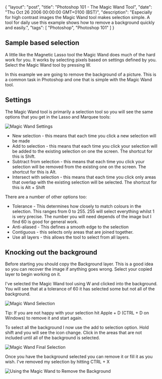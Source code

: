 {
  "layout": "post",
  "title": "Photoshop 101 - The Magic Wand Tool",
  "date": "Thu Oct 26 2006 00:00:00 GMT+0100 (BST)",
  "description": "Especially for high contrast images the Magic Wand tool makes selection simple. A tool for daily use this example shows how to remove a background quickly and easily.",
  "tags": [
    "Photoshop",
    "Photoshop 101"
  ]
}
## Sample based selection

A little like the Magnetic Lasso tool the Magic Wand does much of the hard work for you. It works by selecting pixels based on settings defined by you. Select the Magic Wand tool by pressing W.

In this example we are going to remove the background of a picture. This is a common task in Photoshop and one that is simple with the Magic Wand tool.

## Settings

The Magic Wand tool is primarily a selection tool so you will see the same options that you get in the Lasso and Marquee tools:

![Magic Wand Settings][1] 

*   New selection - this means that each time you click a new selection will be made
*   Add to selection - this means that each time you click your selection will be added to the existing selection on one the screen. The shortcut for this is Shift.
*   Subtract from selection - this means that each time you click your selection will be removed from the existing one on the screen. The shortcut for this is Alt.
*   Intersect with selection - this means that each time you click only areas that overlap with the existing selection will be selected. The shortcut for this is Alt + Shift

There are a number of other options too:

*   Tolerance - This determines how closely to match colours in the selection. This ranges from 0 to 255. 255 will select everything whilst 1 is very precise. The number you will need depends of the image but I find 60 is good for general work. 
*   Anti-aliased - This defines a smooth edge to the selection
*   Contiguous - this selects only areas that are joined together.
*   Use all layers - this allows the tool to select from all layers.

## Knocking out the background

Before starting you should copy the Background layer. This is a good idea so you can recover the image if anything goes wrong. Select your copied layer to begin working on it. 

I've selected the Magic Wand tool using W and clicked into the background. You will see that at a tolerance of 60 it has selected some but not all of the background.

![Magic Wand Selection][2] 

Tip: If you are not happy with your selection hit Apple + D (CTRL + D on Windows) to remove it and start again.

To select all the background I now use the add to selection option. Hold shift and you will see the icon change. Click in the areas that are not included until all of the background is selected.

![Magic Wand Final Selection][3] 

Once you have the background selected you can remove it or fill it as you wish. I've removed my selection by hitting CTRL + X

![Using the Magic Wand to Remove the Background][4]

 [1]: /images/articles/magic_wand_optoins.jpg "Magic Wand Settings"
 [2]: /images/articles/wand_first_selection.jpg "Magic Wand Selection"
 [3]: /images/articles/wand_final_selection.jpg "Magic Wand Final Selection"
 [4]: /images/articles/wand_no_background.jpg "Using the Magic Wand to Remove the Background"
